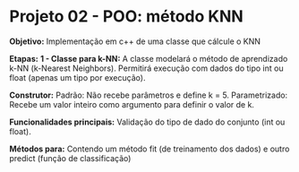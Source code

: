 # Projeto 02 - POO: método KNN

**Objetivo:** Implementação em c++ de uma classe que cálcule o KNN 

**Etapas:**
**1 - Classe para k-NN:** 
A classe modelará o método de aprendizado k-NN (k-Nearest Neighbors).
Permitirá execução com dados do tipo int ou float (apenas um tipo por execução).

**Construtor:**
Padrão: Não recebe parâmetros e define k = 5.
Parametrizado: Recebe um valor inteiro como argumento para definir o valor de k.

**Funcionalidades principais:**
Validação do tipo de dado do conjunto (int ou float).

**Métodos para:**
Contendo um método fit (de treinamento dos dados) e outro predict (função de classificação)

